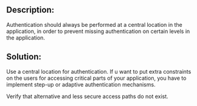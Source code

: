 ## Description:

Authentication should always be performed at a central location in the application, in
order to prevent missing authentication on certain levels in the application.

## Solution:

Use a central location for authentication. If u want to put extra constraints on the
users for accessing critical parts of your application, you have to implement
step-up or adaptive authentication mechanisms.

Verify that alternative and less secure access paths do not exist.
